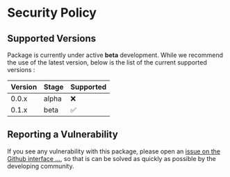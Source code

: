 # Security Policy

## Supported Versions

Package is currently under active **beta** development.
While we recommend the use of the latest version, below is the list of the current supported versions :

| Version | Stage | Supported |
| ------- | ----- | --------- |
| 0.0.x   | alpha | ❌        |
| 0.1.x   | beta  | ✅        |

## Reporting a Vulnerability

If you see any vulnerability with this package, please open an 
[issue on the Github interface ...](https://github.com/Parallel-in-Time/qmat/issues),
so that is can be solved as quickly as possible by the developing community.